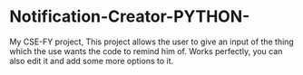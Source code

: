 # Notification-Creator-PYTHON-
My CSE-FY project, This project allows the user to give an input of the thing which the use wants the code to remind him of. Works perfectly, you can also edit it and add some more options to it. 
